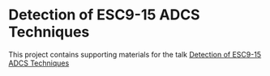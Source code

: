 # Detection of ESC9-15 ADCS Techniques
This project contains supporting materials for the talk [Detection of ESC9-15 ADCS Techniques](https://offzone.moscow/program/detection-of-esc9-15-adcs-techniques/)
